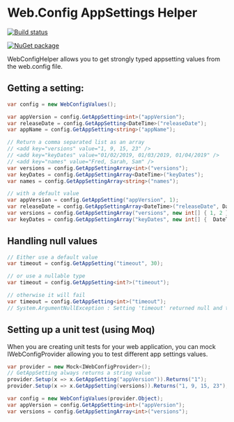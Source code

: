 # Web.Config AppSettings Helper

[![Build status](https://programystic.visualstudio.com/WebConfigHelper/_apis/build/status/WebConfigHelper-.NET%20Desktop-CI)](https://programystic.visualstudio.com/WebConfigHelper/_build/latest?definitionId=11)

[![NuGet package](https://img.shields.io/nuget/v/WebConfigHelper.svg)](https://nuget.org/packages/WebConfigHelper)

WebConfigHelper allows you to get strongly typed appsetting values from the web.config file.

## Getting a setting:
```cs
var config = new WebConfigValues();

var appVersion = config.GetAppSetting<int>("appVersion");
var releaseDate = config.GetAppSetting<DateTime>("releaseDate");
var appName = config.GetAppSetting<string>("appName");

// Return a comma separated list as an array
// <add key="versions" value="1, 9, 15, 23" />
// <add key="keyDates" value="01/02/2019, 01/03/2019, 01/04/2019" />
// <add key="names" value="Fred, Sarah, Sam" />
var versions = config.GetAppSettingArray<int>("versions");
var keyDates = config.GetAppSettingArray<DateTime>("keyDates");
var names = config.GetAppSettingArray<string>("names");

// with a default value
var appVersion = config.GetAppSetting("appVersion", 1);
var releaseDate = config.GetAppSettingArray<DateTime>("releaseDate", DateTime.Parse("01/01/2000");
var versions = config.GetAppSettingArray("versions", new int[] { 1, 2 });
var keyDates = config.GetAppSettingArray("keyDates", new int[] {  DateTime.Parse("01/01/2000"),  DateTime.Parse("01/01/2001") });
```

## Handling null values
```cs
// Either use a default value
var timeout = config.GetAppSetting("timeout", 30);

// or use a nullable type
var timeout = config.GetAppSetting<int?>("timeout");

// otherwise it will fail
var timeout = config.GetAppSetting<int>("timeout");
// System.ArgumentNullException : Setting 'timeout' returned null and type System.Int32 cannot have a null value
```

## Setting up a unit test (using Moq)
When you are creating unit tests for your web application, you can mock IWebConfigProvider allowing you to test different app settings values.

```cs
var provider = new Mock<IWebConfigProvider>();
// GetAppSetting always returns a string value
provider.Setup(x => x.GetAppSetting("appVersion")).Returns("1");
provider.Setup(x => x.GetAppSetting(versions)).Returns("1, 9, 15, 23");

var config = new WebConfigValues(provider.Object);
var appVersion = config.GetAppSetting<int>("appVersion");
var versions = config.GetAppSettingArray<int>("versions");
```